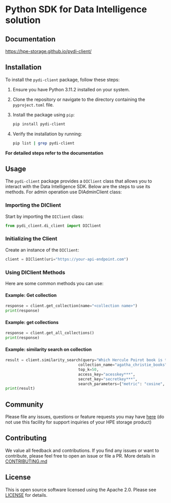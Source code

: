 # Python SDK for Data Intelligence solution


## Documentation
<https://hpe-storage.github.io/pydi-client/>


## Installation

To install the `pydi-client` package, follow these steps:

1. Ensure you have Python 3.11.2 installed on your system.
2. Clone the repository or navigate to the directory containing the `pyproject.toml` file.
3. Install the package using `pip`:

    ```bash
    pip install pydi-client
    ```

4. Verify the installation by running:

    ```bash
    pip list | grep pydi-client
    ```

**For detailed steps refer to the documentation**

## Usage

The `pydi-client` package provides a `DIClient` class that allows you to interact with the Data Intelligence SDK. Below are the steps to use its methods. For admin operation use DIAdminClient class:

### Importing the DIClient

Start by importing the `DIClient` class:

```python
from pydi_client.di_client import DIClient
```

### Initializing the Client

Create an instance of the `DIClient`:

```python
client = DIClient(uri="https://your-api-endpoint.com")
```

### Using DIClient Methods

Here are some common methods you can use:

#### Example: Get collection

```python
response = client.get_collection(name="<collection name>")
print(response)
```

#### Example: get collections

```python
response = client.get_all_collections()
print(response)
```

#### Example: similarity search on collection

```python
result = client.similarity_search(query="Which Hercule Poirot book is the best",
                                collection_name="agatha_christie_books",
                                top_k=50,
                                access_key="acesskey***",
                                secret_key="secretkey***",
                                search_parameters={"metric": "cosine", "ef_search": "100"})
print(result)
```

## Community

Please file any issues, questions or feature requests you may have [here](https://hpe-storage.github.io/pydi-client/) (do not use this facility for support inquiries of your HPE storage product)

## Contributing

We value all feedback and contributions. If you find any issues or want to contribute, please feel free to open an issue or file a PR. More details in [CONTRIBUTING.md](CONTRIBUTING.md)

## License

This is open source software licensed using the Apache 2.0. Please see [LICENSE](LICENSE) for details.